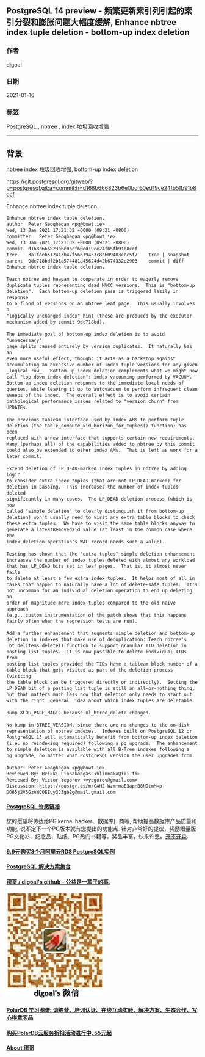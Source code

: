 ## PostgreSQL 14 preview - 频繁更新索引列引起的索引分裂和膨胀问题大幅度缓解, Enhance nbtree index tuple deletion - bottom-up index deletion 
  
### 作者  
digoal  
  
### 日期  
2021-01-16  
  
### 标签  
PostgreSQL , nbtree , index 垃圾回收增强    
  
----  
  
## 背景  
nbtree index 垃圾回收增强, bottom-up index deletion  
  
https://git.postgresql.org/gitweb/?p=postgresql.git;a=commit;h=d168b666823b6e0bcf60ed19ce24fb5fb91b8ccf  
  
Enhance nbtree index tuple deletion.  
  
```  
Enhance nbtree index tuple deletion.  
author	Peter Geoghegan <pg@bowt.ie>	  
Wed, 13 Jan 2021 17:21:32 +0000 (09:21 -0800)  
committer	Peter Geoghegan <pg@bowt.ie>	  
Wed, 13 Jan 2021 17:21:32 +0000 (09:21 -0800)  
commit	d168b666823b6e0bcf60ed19ce24fb5fb91b8ccf  
tree	3a1faeb512413b47f56619453c8c609403eec5f7	tree | snapshot  
parent	9dc718bdf2b1a574481a45624d42b674332e2903	commit | diff  
Enhance nbtree index tuple deletion.  
  
Teach nbtree and heapam to cooperate in order to eagerly remove  
duplicate tuples representing dead MVCC versions.  This is "bottom-up  
deletion".  Each bottom-up deletion pass is triggered lazily in response  
to a flood of versions on an nbtree leaf page.  This usually involves a  
"logically unchanged index" hint (these are produced by the executor  
mechanism added by commit 9dc718bd).  
  
The immediate goal of bottom-up index deletion is to avoid "unnecessary"  
page splits caused entirely by version duplicates.  It naturally has an  
even more useful effect, though: it acts as a backstop against  
accumulating an excessive number of index tuple versions for any given  
_logical row_.  Bottom-up index deletion complements what we might now  
call "top-down index deletion": index vacuuming performed by VACUUM.  
Bottom-up index deletion responds to the immediate local needs of  
queries, while leaving it up to autovacuum to perform infrequent clean  
sweeps of the index.  The overall effect is to avoid certain  
pathological performance issues related to "version churn" from UPDATEs.  
  
The previous tableam interface used by index AMs to perform tuple  
deletion (the table_compute_xid_horizon_for_tuples() function) has been  
replaced with a new interface that supports certain new requirements.  
Many (perhaps all) of the capabilities added to nbtree by this commit  
could also be extended to other index AMs.  That is left as work for a  
later commit.  
  
Extend deletion of LP_DEAD-marked index tuples in nbtree by adding logic  
to consider extra index tuples (that are not LP_DEAD-marked) for  
deletion in passing.  This increases the number of index tuples deleted  
significantly in many cases.  The LP_DEAD deletion process (which is now  
called "simple deletion" to clearly distinguish it from bottom-up  
deletion) won't usually need to visit any extra table blocks to check  
these extra tuples.  We have to visit the same table blocks anyway to  
generate a latestRemovedXid value (at least in the common case where the  
index deletion operation's WAL record needs such a value).  
  
Testing has shown that the "extra tuples" simple deletion enhancement  
increases the number of index tuples deleted with almost any workload  
that has LP_DEAD bits set in leaf pages.  That is, it almost never fails  
to delete at least a few extra index tuples.  It helps most of all in  
cases that happen to naturally have a lot of delete-safe tuples.  It's  
not uncommon for an individual deletion operation to end up deleting an  
order of magnitude more index tuples compared to the old naive approach  
(e.g., custom instrumentation of the patch shows that this happens  
fairly often when the regression tests are run).  
  
Add a further enhancement that augments simple deletion and bottom-up  
deletion in indexes that make use of deduplication: Teach nbtree's  
_bt_delitems_delete() function to support granular TID deletion in  
posting list tuples.  It is now possible to delete individual TIDs from  
posting list tuples provided the TIDs have a tableam block number of a  
table block that gets visited as part of the deletion process (visiting  
the table block can be triggered directly or indirectly).  Setting the  
LP_DEAD bit of a posting list tuple is still an all-or-nothing thing,  
but that matters much less now that deletion only needs to start out  
with the right _general_ idea about which index tuples are deletable.  
  
Bump XLOG_PAGE_MAGIC because xl_btree_delete changed.  
  
No bump in BTREE_VERSION, since there are no changes to the on-disk  
representation of nbtree indexes.  Indexes built on PostgreSQL 12 or  
PostgreSQL 13 will automatically benefit from bottom-up index deletion  
(i.e. no reindexing required) following a pg_upgrade.  The enhancement  
to simple deletion is available with all B-Tree indexes following a  
pg_upgrade, no matter what PostgreSQL version the user upgrades from.  
  
Author: Peter Geoghegan <pg@bowt.ie>  
Reviewed-By: Heikki Linnakangas <hlinnaka@iki.fi>  
Reviewed-By: Victor Yegorov <vyegorov@gmail.com>  
Discussion: https://postgr.es/m/CAH2-Wzm+maE3apHB8NOtmM=p-DO65j2V5GzAWCOEEuy3JZgb2g@mail.gmail.com  
```  
  
  
#### [PostgreSQL 许愿链接](https://github.com/digoal/blog/issues/76 "269ac3d1c492e938c0191101c7238216")
您的愿望将传达给PG kernel hacker、数据库厂商等, 帮助提高数据库产品质量和功能, 说不定下一个PG版本就有您提出的功能点. 针对非常好的提议，奖励限量版PG文化衫、纪念品、贴纸、PG热门书籍等，奖品丰富，快来许愿。[开不开森](https://github.com/digoal/blog/issues/76 "269ac3d1c492e938c0191101c7238216").  
  
  
#### [9.9元购买3个月阿里云RDS PostgreSQL实例](https://www.aliyun.com/database/postgresqlactivity "57258f76c37864c6e6d23383d05714ea")
  
  
#### [PostgreSQL 解决方案集合](https://yq.aliyun.com/topic/118 "40cff096e9ed7122c512b35d8561d9c8")
  
  
#### [德哥 / digoal's github - 公益是一辈子的事.](https://github.com/digoal/blog/blob/master/README.md "22709685feb7cab07d30f30387f0a9ae")
  
  
![digoal's wechat](../pic/digoal_weixin.jpg "f7ad92eeba24523fd47a6e1a0e691b59")
  
  
#### [PolarDB 学习图谱: 训练营、培训认证、在线互动实验、解决方案、生态合作、写心得拿奖品](https://www.aliyun.com/database/openpolardb/activity "8642f60e04ed0c814bf9cb9677976bd4")
  
  
#### [购买PolarDB云服务折扣活动进行中, 55元起](https://www.aliyun.com/activity/new/polardb-yunparter?userCode=bsb3t4al "e0495c413bedacabb75ff1e880be465a")
  
  
#### [About 德哥](https://github.com/digoal/blog/blob/master/me/readme.md "a37735981e7704886ffd590565582dd0")
  

